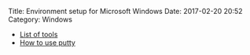 Title: Environment setup for Microsoft Windows
Date: 2017-02-20 20:52
Category: Windows

* [List of tools]({filename}/win/tools.md)
* [How to use putty]({filename}/win/putty.md)
